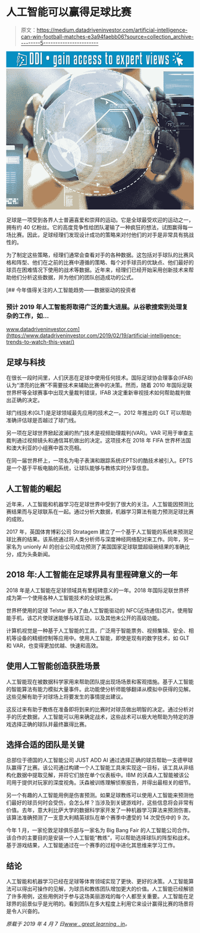 # 人工智能可以赢得足球比赛

> 原文：<https://medium.datadriveninvestor.com/artificial-intelligence-can-win-football-matches-e3a94faebb06?source=collection_archive---------5----------------------->

[![](img/80ab096021e759649eba72c0e44fc9da.png)](http://www.track.datadriveninvestor.com/1B9E)![](img/6286055ce847c03eee53b3184a6d5bb5.png)

足球是一项受到各界人士普遍喜爱和崇拜的运动。它是全球最受欢迎的运动之一，拥有约 40 亿粉丝。它的高度竞争性给团队灌输了一种疯狂的想法，试图赢得每一场比赛。因此，足球经理们发现设计成功的策略来对付他们的对手是非常具有挑战性的。

为了制定这些策略，经理们通常会查看对手的各种数据。这包括对手球队的比赛风格和阵型、他们在之前的比赛中遵循的策略、每个对手球员的优缺点、他们最好的球员在困难情况下使用的战术等数据。近年来，经理们已经开始采用创新技术来帮助他们分析这些数据，并为他们的团队创造成功的公式。

[](https://www.datadriveninvestor.com/2019/02/19/artificial-intelligence-trends-to-watch-this-year/) [## 今年值得关注的人工智能趋势——数据驱动的投资者

### 预计 2019 年人工智能将取得广泛的重大进展。从谷歌搜索到处理复杂的工作，如…

www.datadriveninvestor.com](https://www.datadriveninvestor.com/2019/02/19/artificial-intelligence-trends-to-watch-this-year/) 

## **足球与科技**

在很长一段时间里，人们厌恶在足球中使用任何技术。国际足球协会理事会(IFAB)认为“漂亮的比赛”不需要技术来辅助比赛中的决策。然而，随着 2010 年国际足联世界杯等全球赛事中出现大量裁判错误，IFAB 决定重新审视技术如何帮助裁判做出正确的决定。

球门线技术(GLT)是足球领域最先应用的技术之一。2012 年推出的 GLT 可以帮助准确评估球是否越过了球门线。

另一项在足球世界掀起波澜的热门技术是视频助理裁判(VAR)。VAR 可用于审查主裁判通过视频镜头和通信耳机做出的决定。这项技术在 2018 年 FIFA 世界杯法国和澳大利亚的小组赛中首次亮相。

在同一届世界杯上，一项名为电子表演和跟踪系统(EPTS)的酷技术被引入。EPTS 是一个基于平板电脑的系统，让球队能够与教练实时分享信息。

## **人工智能的崛起**

近年来，人工智能和机器学习在足球世界中受到了很大的关注。人工智能因预测比赛结果而与足球联系在一起。通过分析大数据，机器学习算法有能力预测足球比赛的成败。

2017 年，英国体育博彩公司 Stratagem 建立了一个基于人工智能的系统来预测足球比赛的结果。该系统通过将人类分析师与深度神经网络配对来工作。同年，另一家名为 unionly AI 的创业公司成功预测了美国国家足球联盟超级碗结果的准确比分，成为头条新闻。

## 2018 年:人工智能在足球界具有里程碑意义的一年

2018 年是人工智能在足球领域具有里程碑意义的一年。2018 年国际足联世界杯成为第一个使用各种人工智能技术的全球比赛。

世界杯使用的足球 Telstar 嵌入了由人工智能驱动的 NFC(近场通信)芯片。使用智能手机，该芯片使球迷能够与球互动，以及其他未公开的高级功能。

计算机视觉是一种基于人工智能的工具，广泛用于智能票务、视频集锦、安全、相机等设备的精细控制等应用中。使用人工智能，即使是现有的数字技术，如 GLT 和 VAR，也变得更加优越、快速和高效。

## **使用人工智能创造获胜场景**

人工智能现在被数据科学家用来帮助团队提出现场场景和客观措施。基于人工智能的智能算法有能力模拟大量事件。此功能使分析师能够翻译从模拟中获得的见解。这些见解有助于对球场上将要发生的事情提出建议。

这反过来有助于教练在准备即将到来的比赛时对球员做出明智的决定。通过分析对手的历史数据，人工智能可以用来确定战术，这些战术可以极大地帮助为特定的游戏选择正确的球队并最终赢得比赛。

## **选择合适的团队是关键**

总部位于德国的人工智能公司 JUST ADD AI 通过选择正确的球员帮助一支德甲球队赢得了比赛。该公司通过构建一个人工智能工具来实现这一目标，该工具从非结构化数据中提取见解，并将它们放在单个仪表板中。IBM 的沃森人工智能被该公司用于提供对玩家的深度视角。沃森被训练理解侦察报告，并得出最相关的细节。

另一个有趣的人工智能用例是伤害预测。如果足球教练可以使用人工智能来预测他们最好的球员何时会受伤，会怎么样？当涉及到关键游戏时，这些信息将会非常有价值。去年，意大利比萨大学的数据科学家开发了一种机器学习算法来预测伤害。该算法准确预测了一支意大利精英球队在单个赛季中遭受的 14 次受伤中的 9 次。

今年 1 月，一家伦敦足球俱乐部与一家名为 Big Bang Fair 的人工智能公司合作。该合作的主要目的是安装一个人工智能“教练”，可以帮助选择球队的阵型和战术。基于游戏结果，人工智能通过在一个赛季的过程中进化其思维来学习工作。

## **结论**

人工智能和机器学习已经在足球等体育领域实现了更快、更好的决策。人工智能算法可以得出可操作的见解，为球员和教练团队增加更大的价值。人工智能已经解锁了许多用例，这些用例对于参与这场美丽游戏的每个人都至关重要。人工智能在足球界的前景似乎是光明的。看到团队在多大程度上利用它来设计赢得比赛的场景将是令人兴奋的。

*原载于 2019 年 4 月 7 日*[*www . great learning . in*](https://www.greatlearning.in/blog/artificial-intelligence-can-win-football-matches/)*。*